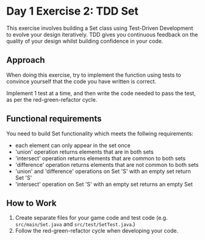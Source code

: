 # Day 1 Exercise 2: TDD Set

This exercise involves building a Set class using Test-Driven Development to evolve your design iteratively. TDD gives you continuous feedback on the quality of your design whilst building confidence in your code.

## Approach

When doing this exercise, try to implement the function using tests to convince yourself that the code you have written is correct.

Implement 1 test at a time, and then write the code needed to pass the test, as per the red-green-refactor cycle.

## Functional requirements

You need to build Set functionality which meets the follwing requirements:
+ each element can only appear in the set once
+ 'union' operation returns elements that are in both sets
+ 'intersect' operation returns elements that are common to both sets
+ 'difference' operation returns elements that are not common to both sets
+ 'union' and 'difference' operations on Set 'S' with an empty set return Set 'S'
+ 'intersect' operation on Set 'S' with an empty set returns an empty Set

## How to Work

1. Create separate files for your game code and test code (e.g. `src/main/Set.java` and `src/test/SetTest.java`.)
2. Follow the red-green-refactor cycle when developing your code.
